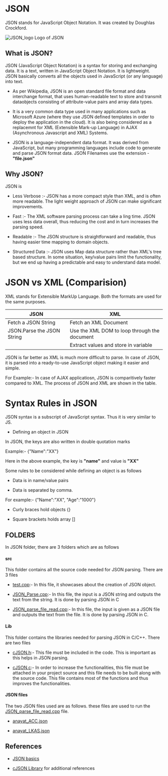 # JSON

JSON stands for JavaScript Object Notation. It was created by Doughlas Crockford.

![JSON_logo](https://user-images.githubusercontent.com/56631153/80986215-8f2eba00-8e30-11ea-9568-75f689261fff.png) Logo of JSON

## What is JSON? 

JSON (JavaScript Object Notation) is a syntax for storing and exchanging data. It is a text, written in JavaScript Object Notation. It is lightweight. JSON basically converts all the objects used in JavaScript (or any language) into text.

* As per Wikipedia, JSON is an open standard file format and data interchange format, that uses human-readable text to store and transmit dataobjects consisting of attribute-value pairs and array data types.

* It is a very common data type used in many applications such as Microsoft Azure (where they use JSON defined templates in order to deploy the application in the cloud).
It is also being considered as a replacemnt for XML (Extensible Mark-up Language) in AJAX (Asynchronous Javascript and XML) Systems.

* JSON is a language-independent data format. It was derived from JavaScript, but many programming languages include code to generate and parse JSON format data. JSON Filenames use the extension - **"file.json"**

## Why JSON? 

JSON is 

* Less Verbose :- JSON has a more compact style than XML, and is often more readable.
The light weight approach of JSON can make significant improvements.

* Fast :- The XML software parsing process can take a ling time. JSON uses less data overall, thus reducing the cost and in turn increases the parsing speed.

* Readable :- The JSON structure is straightforward and readable, thus having easier time mapping to domain objects.

* Structured Data :- JSON uses Map data structure rather than XML's tree based structure. In some situation, key/value pairs limit the functionality, but we end up having a predictable and easy to understand data model.

# JSON vs XML (Comparision)

XML stands for Extensible MarkUp Language. Both the formats are used for the same purposes.

| JSON | XML |
|------|------|
|Fetch a JSON String | Fetch an XML Document|
|JSON.Parse the JSON String | Use the XML DOM to loop through the document|
|          | Extract values and store in variable|

JSON is far better as XML is much more difficult to parse. 
In case of JSON, it is parsed into a ready-to-use JavaScript object making it easier and simple.

For Example:- In case of AJAX applicatiosn, JSON is comparitively faster compared to XML. 
The process of JSON and XML are shown in the table.

# Syntax Rules in JSON

JSON syntax is a subscript of JavaScript syntax. Thus it is very similar to JS.

* Defining an object in JSON

In JSON, the keys are also written in double quotation marks

Example:- {"Name":"XX"}

Here in the above example, the key is **"name"** and value is **"XX"**

Some rules to be considered while defining an object is as follows

* Data is in name/value pairs

* Data is separated by comma.

For example:- {"Name":"XX", "Age":"1000"}

* Curly braces hold objects {}

* Square brackets holds array []

## FOLDERS

In JSON folder, there are 3 folders which are as follows

#### src

This folder contains all the source code needed for JSON parsing. There are 3 files 

* [test.cpp](https://github.com/KK-MS/ocv/blob/ZIM-221-JSON/Srivatsa/JSON/src/test.cpp):- In this file, it showcases about the creation of JSON object.

* [JSON_Parse.cpp](https://github.com/KK-MS/ocv/blob/ZIM-221-JSON/Srivatsa/JSON/src/JSON_Parse.cpp):- In this file, the input is a JSON string and outputs the text from the string. It is done by parsing JSON in C

* [JSON_parse_file_read.cpp](https://github.com/KK-MS/ocv/blob/ZIM-221-JSON/Srivatsa/JSON/src/JSON_parse_file_read.cpp):- In this file, the input is given as a JSON file and outputs the text from the file. It is done by parsing JSON in C.

#### Lib

This folder contains the libraries needed for parsing JSON in C/C++. There are two files

* [cJSON.h](https://github.com/KK-MS/ocv/blob/ZIM-221-JSON/Srivatsa/JSON/lib/cJSON.h):- This file must be included in the code. This is important as this helps in JSON parsing. 

* [cJSON.c](https://github.com/KK-MS/ocv/blob/ZIM-221-JSON/Srivatsa/JSON/lib/cJSON.c):- In order to increase the functionalities, this file must be attached in your project source and this file needs to be built along with the source code. This file contains most of the functions and thus improves the functionalities.

#### JSON files

The two JSON files used are as follows. these files are used to run the [JSON_parse_file_read.cpp](https://github.com/KK-MS/ocv/blob/ZIM-221-JSON/Srivatsa/JSON/src/JSON_parse_file_read.cpp) file. 

* [anayat_ACC.json](https://github.com/KK-MS/ocv/blob/ZIM-221-JSON/Srivatsa/JSON/JSON_Files/anayat_ACC.json)

* [anayat_LKAS.json](https://github.com/KK-MS/ocv/blob/ZIM-221-JSON/Srivatsa/JSON/JSON_Files/anayat_LKAS.json)

## References 

* [JSON basics](https://www.youtube.com/watch?v=uw_rP5bV9r0) 

* [cJSON Library](https://github.com/DaveGamble/cJSON) for additional references

